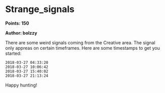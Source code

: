 # Strange_signals

**Points: 150**

**Author: bolzzy**

There are some weird signals coming from the Creative area.
The signal only appreas on certain timeframes. Here are some timestamps to get you started:

```
2018-03-27 04:33:20
2018-03-27 10:06:42
2018-03-27 15:40:02
2018-03-27 21:13:24
```


Happy hunting!
